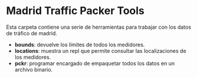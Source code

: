 # Madrid Traffic Packer Tools

Esta carpeta contiene una serie de herramientas para trabajar con los datos de
tráfico de madrid.

- **bounds**: devuelve los límites de todos los medidores.
- **locations**: muestra un repl que permite consultar las localizaciones de los
medidores.
- **pckr**: programar encargado de empaquetar todos los datos en un archivo
binario.
